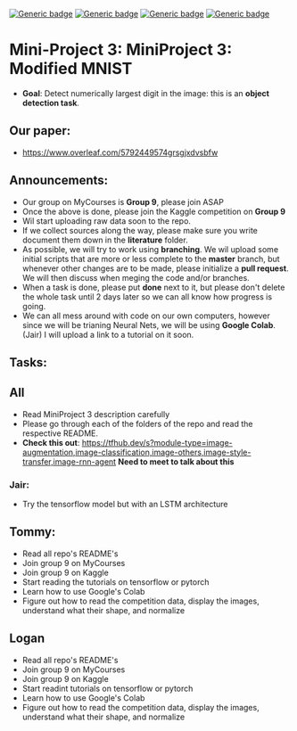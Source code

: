 [![Generic badge](https://img.shields.io/badge/Mini_project_3:ModifiedMNIST-Building-blue.svg)](https://shields.io/)
[![Generic badge](https://img.shields.io/badge/Contributors-3-<COLOR>.svg)](https://shields.io/)
[![Generic badge](https://img.shields.io/badge/COMP551-Applied_Machine_Learning-red.svg)](https://shields.io/)
[![Generic badge](https://img.shields.io/badge/Neat_level-OVER_9000-green.svg)](https://shields.io/)

# Mini-Project 3: MiniProject 3: Modified MNIST
- **Goal**: Detect numerically largest digit in the image: this is an **object detection task**. 

## Our paper: 
- https://www.overleaf.com/5792449574grsgjxdvsbfw

## Announcements: 
- Our group on MyCourses is **Group 9**, please join ASAP 
- Once the above is done, please join the Kaggle competition on **Group 9**
- Wil start uploading raw data soon to the repo. 
- If we collect sources along the way, please make sure you write document them down in the **literature** folder.
- As possible, we will try to work using **branching**. We wil upload some initial scripts that are more or less complete to the **master** branch, but whenever other changes are to be made, please initialize a **pull request**. We will then discuss when meging the code and/or branches. 
- When a task is done, please put **done** next to it, but please don't delete the whole task until 2 days later so we can all know how progress is going. 
- We can all mess around with code on our own computers, however since we will be trianing Neural Nets, we will be using **Google Colab**. (Jair) I will upload a link to a tutorial on it soon. 

## Tasks: 

## All 
- Read MiniProject 3 description carefully 
- Please go through each of the folders of the repo and read the respective README. 
- **Check this out**: https://tfhub.dev/s?module-type=image-augmentation,image-classification,image-others,image-style-transfer,image-rnn-agent **Need to meet to talk about this**

### Jair: 
- Try the tensorflow model but with an LSTM architecture 

## Tommy: 
- Read all repo's README's
- Join group 9 on MyCourses
- Join group 9 on Kaggle
- Start reading the tutorials on tensorflow or pytorch
- Learn how to use Google's Colab
- Figure out how to read the competition data, display the images, understand what their shape, and normalize

## Logan
- Read all repo's README's
- Join group 9 on MyCourses
- Join group 9 on Kaggle
- Start readint tutorials on tensorflow or pytorch  
- Learn how to use Google's Colab
- Figure out how to read the competition data, display the images, understand what their shape, and normalize






